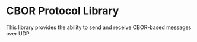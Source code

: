 # CBOR Protocol Library

This library provides the ability to send and receive CBOR-based messages over UDP